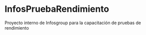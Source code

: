 # InfosPruebaRendimiento
Proyecto interno de Infosgroup para la capacitación de pruebas de rendimiento
